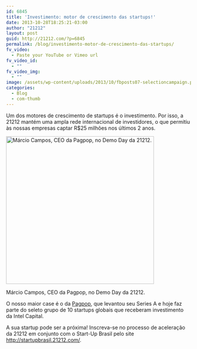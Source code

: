 ```yaml
---
id: 6845
title: 'Investimento: motor de crescimento das startups!'
date: 2013-10-28T18:25:21-03:00
author: "21212"
layout: post
guid: http://21212.com/?p=6845
permalink: /blog/investimento-motor-de-crescimento-das-startups/
fv_video:
  - Paste your YouTube or Vimeo url
fv_video_id:
  - ""
fv_video_img:
  - ""
image: /assets/wp-content/uploads/2013/10/fbposts07-selectioncampaign.png
categories:
  - Blog
  - com-thumb
---
```

<p dir="ltr">
  Um dos motores de crescimento de startups é o investimento. Por isso, a 21212 mantém uma ampla rede internacional de investidores, o que permitiu às nossas empresas captar R$25 milhões nos últimos 2 anos.
</p>

<div id="attachment_6847" style="width: 413px" class="wp-caption aligncenter">
  <a href="http://21212.com/assets/wp-content/uploads/2013/10/fbposts07-selectioncampaign.png"><img aria-describedby="caption-attachment-6847" class="size-full wp-image-6847" alt="Márcio Campos, CEO da Pagpop, no Demo Day da 21212." src="{{ site.url }}/assets/wp-content/uploads/2013/10/fbposts07-selectioncampaign.png" width="403" height="403" srcset="{{ site.url }}/assets/wp-content/uploads/2013/10/fbposts07-selectioncampaign.png 403w, {{ site.url }}/assets/wp-content/uploads/2013/10/fbposts07-selectioncampaign-150x150.png 150w, {{ site.url }}/assets/wp-content/uploads/2013/10/fbposts07-selectioncampaign-300x300.png 300w" sizes="(max-width: 403px) 100vw, 403px" /></a>

  <p id="caption-attachment-6847" class="wp-caption-text">
    Márcio Campos, CEO da Pagpop, no Demo Day da 21212.
  </p>
</div>

<p dir="ltr">
  O nosso maior case é o da <a href="https://www.pagpop.com.br/">Pagpop</a>, que levantou seu Series A e hoje faz parte do seleto grupo de 10 startups globais que receberam investimento da Intel Capital.
</p>

<p dir="ltr">
  A sua startup pode ser a próxima! Inscreva-se no processo de aceleração da 21212 em conjunto com o Start-Up Brasil pelo site <a href="http://startupbrasil.21212.com/">http://startupbrasil.21212.com/</a>.
</p>

&nbsp;